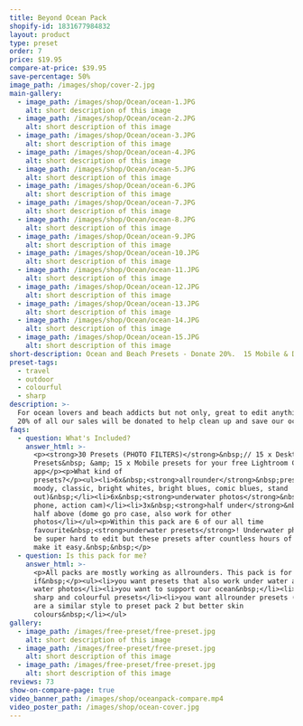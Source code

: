 ```yaml
---
title: Beyond Ocean Pack
shopify-id: 1831677984832
layout: product
type: preset
order: 7
price: $19.95
compare-at-price: $39.95
save-percentage: 50%
image_path: /images/shop/cover-2.jpg
main-gallery:
  - image_path: /images/shop/Ocean/ocean-1.JPG
    alt: short description of this image
  - image_path: /images/shop/Ocean/ocean-2.JPG
    alt: short description of this image
  - image_path: /images/shop/Ocean/ocean-3.JPG
    alt: short description of this image
  - image_path: /images/shop/Ocean/ocean-4.JPG
    alt: short description of this image
  - image_path: /images/shop/Ocean/ocean-5.JPG
    alt: short description of this image
  - image_path: /images/shop/Ocean/ocean-6.JPG
    alt: short description of this image
  - image_path: /images/shop/Ocean/ocean-7.JPG
    alt: short description of this image
  - image_path: /images/shop/Ocean/ocean-8.JPG
    alt: short description of this image
  - image_path: /images/shop/Ocean/ocean-9.JPG
    alt: short description of this image
  - image_path: /images/shop/Ocean/ocean-10.JPG
    alt: short description of this image
  - image_path: /images/shop/Ocean/ocean-11.JPG
    alt: short description of this image
  - image_path: /images/shop/Ocean/ocean-12.JPG
    alt: short description of this image
  - image_path: /images/shop/Ocean/ocean-13.JPG
    alt: short description of this image
  - image_path: /images/shop/Ocean/ocean-14.JPG
    alt: short description of this image
  - image_path: /images/shop/Ocean/ocean-15.JPG
    alt: short description of this image
short-description: Ocean and Beach Presets - Donate 20%.  15 Mobile & Desktop
preset-tags:
  - travel
  - outdoor
  - colourful
  - sharp
description: >-
  For ocean lovers and beach addicts but not only, great to edit anything else.
  20% of all our sales will be donated to help clean up and save our oceans.
faqs:
  - question: What's Included?
    answer_html: >-
      <p><strong>30 Presets (PHOTO FILTERS)</strong>&nbsp;// 15 x Desktop
      Presets&nbsp; &amp; 15 x Mobile presets for your free Lightroom CC
      app</p><p>What kind of
      presets?</p><ul><li>6x&nbsp;<strong>allrounder</strong>&nbsp;presets (
      moody, classic, bright whites, bright blues, comic blues, stand
      out)&nbsp;</li><li>6x&nbsp;<strong>underwater photos</strong>&nbsp;(gopro,
      phone, action cam)</li><li>3x&nbsp;<strong>half under</strong>&nbsp;water,
      half above (dome go pro case, also work for other
      photos</li></ul><p>Within this pack are 6 of our all time
      favourite&nbsp;<strong>underwater presets</strong>! Underwater photos can
      be super hard to edit but these presets after countless hours of adjusting
      make it easy.&nbsp;&nbsp;</p>
  - question: Is this pack for me?
    answer_html: >-
      <p>All packs are mostly working as allrounders. This pack is for you
      if&nbsp;</p><ul><li>you want presets that also work under water and for
      water photos</li><li>you want to support our ocean&nbsp;</li><li>you like
      sharp and colourful presets</li><li>you want allrounder presets (6) that
      are a similar style to preset pack 2 but better skin
      colours&nbsp;</li></ul>
gallery:
  - image_path: /images/free-preset/free-preset.jpg
    alt: short description of this image
  - image_path: /images/free-preset/free-preset.jpg
    alt: short description of this image
  - image_path: /images/free-preset/free-preset.jpg
    alt: short description of this image
reviews: 73
show-on-compare-page: true
video_banner_path: /images/shop/oceanpack-compare.mp4
video_poster_path: /images/shop/ocean-cover.jpg
---
```


&nbsp;

&nbsp;
